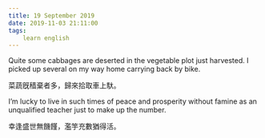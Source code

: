 ```yaml
---
title: 19 September 2019
date: 2019-11-03 21:11:00
tags:
    learn english
---
```

Quite some cabbages are deserted in the vegetable
plot just harvested. I picked up several on my way home carrying back by bike.

菜蔬旣穑棄者多，歸來拾取車上馱。

I’m lucky to live in such times of peace and
prosperity without famine as an unqualified teacher just to make up the number.


幸逢盛世無饑饉，濫竽充數猶得活。

